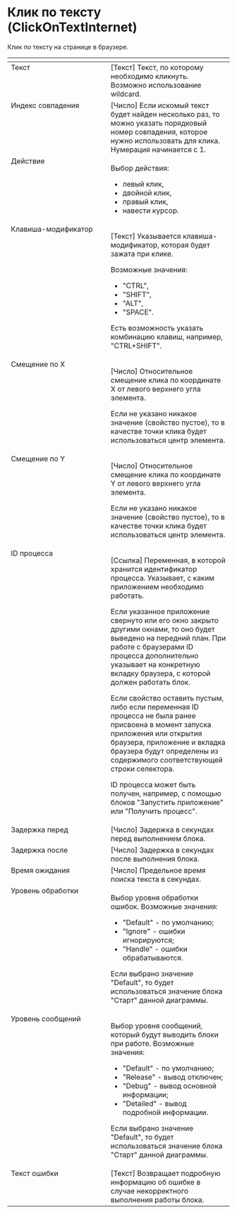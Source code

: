 # Клик по тексту (ClickOnTextInternet)

Клик по тексту на странице в браузере.

<table data-header-hidden><thead><tr><th width="249" valign="top"></th><th width="298" valign="top"></th></tr></thead><tbody><tr><td valign="top">Текст</td><td valign="top">[Текст] Текст, по которому необходимо кликнуть. Возможно использование wildcard.</td></tr><tr><td valign="top">Индекс совпадения</td><td valign="top">[Число] Если искомый текст будет найден несколько раз, то можно указать порядковый номер  совпадения, которое нужно использовать для клика. Нумерация начинается с 1.</td></tr><tr><td valign="top">Действие</td><td valign="top"><p>Выбор действия: </p><ul><li>левый клик, </li><li>двойной клик, </li><li>правый клик, </li><li>навести курсор.</li></ul></td></tr><tr><td valign="top">Клавиша-модификатор</td><td valign="top"><p>[Текст] Указывается клавиша-модификатор, которая будет зажата при клике. </p><p>Возможные значения: </p><ul><li>"CTRL", </li><li>"SHIFT", </li><li>"ALT", </li><li>"SPACE". </li></ul><p>Есть возможность указать комбинацию клавиш, например, "CTRL+SHIFT".</p></td></tr><tr><td valign="top">Смещение по X</td><td valign="top"><p>[Число] Относительное смещение клика по координате X от левого верхнего угла элемента. </p><p></p><p>Если не указано никакое значение (свойство пустое), то в качестве точки клика будет использоваться центр элемента.</p></td></tr><tr><td valign="top">Смещение по Y</td><td valign="top"><p>[Число] Относительное смещение клика по координате Y от левого верхнего угла элемента. </p><p></p><p>Если не указано никакое значение (свойство пустое), то в качестве точки клика будет использоваться центр элемента.</p></td></tr><tr><td valign="top">ID процесса</td><td valign="top"><p>[Ссылка] Переменная, в которой хранится идентификатор процесса. Указывает, с каким приложением необходимо работать. </p><p></p><p>Если указанное приложение свернуто или его окно закрыто другими окнами, то оно будет выведено на передний план. При работе с браузерами ID процесса дополнительно указывает на конкретную вкладку браузера, с которой должен работать блок. </p><p></p><p>Если свойство оставить пустым, либо если переменная ID процесса не была ранее присвоена в момент запуска приложения или открытия браузера, приложение и вкладка браузера будут определены из содержимого соответствующей строки селектора. </p><p></p><p>ID процесса может быть получен, например, с помощью блоков "Запустить приложение" или "Получить процесс".</p></td></tr><tr><td valign="top">Задержка перед</td><td valign="top">[Число] Задержка в секундах перед выполнением блока.</td></tr><tr><td valign="top">Задержка после</td><td valign="top">[Число] Задержка в секундах после выполнения блока.</td></tr><tr><td valign="top">Время ожидания</td><td valign="top">[Число] Предельное время поиска текста в секундах.</td></tr><tr><td valign="top">Уровень обработки</td><td valign="top"><p>Выбор уровня обработки ошибок. Возможные значения: </p><ul><li>"Default" - по умолчанию; </li><li>"Ignore" - ошибки игнорируются; </li><li>"Handle" - ошибки обрабатываются. </li></ul><p>Если выбрано значение "Default", то будет использоваться значение блока "Старт" данной диаграммы.</p></td></tr><tr><td valign="top">Уровень сообщений</td><td valign="top"><p>Выбор уровня сообщений, который будут выводить блоки при работе. Возможные значения: </p><ul><li>"Default" - по умолчанию; </li><li>"Release" - вывод отключен; </li><li>"Debug" - вывод основной информации; </li><li>"Detailed" - вывод подробной информации. </li></ul><p>Если выбрано значение "Default", то будет использоваться значение блока "Старт" данной диаграммы.</p></td></tr><tr><td valign="top">Текст ошибки</td><td valign="top">[Текст] Возвращает подробную информацию об ошибке в случае некорректного выполнения работы блока.</td></tr></tbody></table>
